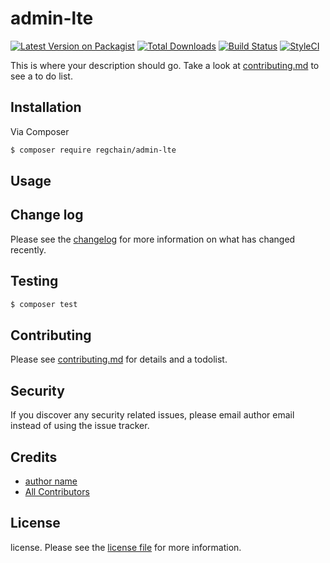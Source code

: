 # admin-lte

[![Latest Version on Packagist][ico-version]][link-packagist]
[![Total Downloads][ico-downloads]][link-downloads]
[![Build Status][ico-travis]][link-travis]
[![StyleCI][ico-styleci]][link-styleci]

This is where your description should go. Take a look at [contributing.md](contributing.md) to see a to do list.

## Installation

Via Composer

``` bash
$ composer require regchain/admin-lte
```

## Usage

## Change log

Please see the [changelog](changelog.md) for more information on what has changed recently.

## Testing

``` bash
$ composer test
```

## Contributing

Please see [contributing.md](contributing.md) for details and a todolist.

## Security

If you discover any security related issues, please email author email instead of using the issue tracker.

## Credits

- [author name][link-author]
- [All Contributors][link-contributors]

## License

license. Please see the [license file](license.md) for more information.

[ico-version]: https://img.shields.io/packagist/v/regchain/admin-lte.svg?style=flat-square
[ico-downloads]: https://img.shields.io/packagist/dt/regchain/admin-lte.svg?style=flat-square
[ico-travis]: https://img.shields.io/travis/regchain/admin-lte/master.svg?style=flat-square
[ico-styleci]: https://styleci.io/repos/12345678/shield

[link-packagist]: https://packagist.org/packages/regchain/admin-lte
[link-downloads]: https://packagist.org/packages/regchain/admin-lte
[link-travis]: https://travis-ci.org/regchain/admin-lte
[link-styleci]: https://styleci.io/repos/12345678
[link-author]: https://github.com/regchain
[link-contributors]: ../../contributors]